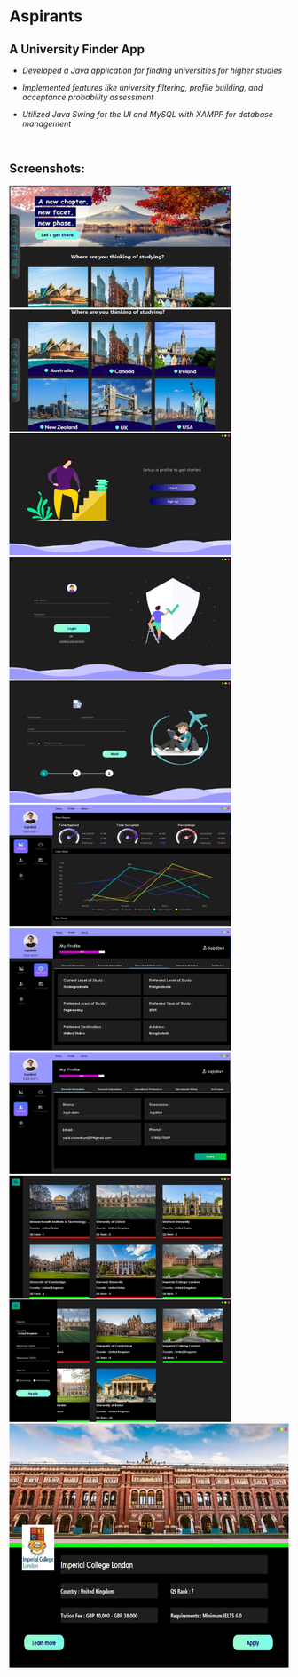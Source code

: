# Aspirants

## A University Finder App

- *Developed a Java application for finding universities for higher studies*

- *Implemented features like university filtering, profile building, and acceptance probability assessment*

- *Utilized Java Swing for the UI and MySQL with XAMPP for database management*

<br>

## Screenshots:

<span>
<img src="https://github.com/Sajid064/Aspirants/blob/main/Screenshots/1.jpg" width = "400" height = "220"/>
<img src="https://github.com/Sajid064/Aspirants/blob/main/Screenshots/2.JPG" width = "400" height = "220"/>
<img src="https://github.com/Sajid064/Aspirants/blob/main/Screenshots/3.JPG" width = "400" height = "220"/>
<img src="https://github.com/Sajid064/Aspirants/blob/main/Screenshots/4.JPG" width = "400" height = "220"/>
<img src="https://github.com/Sajid064/Aspirants/blob/main/Screenshots/5.JPG" width = "400" height = "220"/>
<img src="https://github.com/Sajid064/Aspirants/blob/main/Screenshots/6.JPG" width = "400" height = "220"/>
<img src="https://github.com/Sajid064/Aspirants/blob/main/Screenshots/7.JPG" width = "400" height = "220"/>
<img src="https://github.com/Sajid064/Aspirants/blob/main/Screenshots/8.JPG" width = "400" height = "220"/>
<img src="https://github.com/Sajid064/Aspirants/blob/main/Screenshots/10.jpg" width = "400" height = "220"/>
<img src="https://github.com/Sajid064/Aspirants/blob/main/Screenshots/11.jpg" width = "400" height = "220"/>
<img src="https://github.com/Sajid064/Aspirants/blob/main/Screenshots/12.jpg" width = "800" height = "440"/>
</span>
